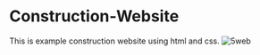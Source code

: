 # Construction-Website
This is example construction website using html and css.
![5web](https://github.com/ahmadkhalil-1/Construction-Website/assets/131601921/dca81c85-74c3-442b-b83d-51c0c74187f6)
